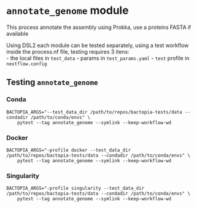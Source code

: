 # `annotate_genome` module

This process annotate the assembly using Prokka, use a proteins FASTA if available

Using DSL2 each module can be tested separately, using a test workflow inside the process.nf file, testing requires 3 itens:  
    - the local files in `test_data` 
    - params in  `test_params.yaml`
    - `test` profile in `nextflow.config`

## Testing `annotate_genome`

### Conda

```{bash}
BACTOPIA_ARGS="--test_data_dir /path/to/repos/bactopia-tests/data --condadir /path/to/conda/envs" \
    pytest --tag annotate_genome --symlink --keep-workflow-wd
```

### Docker

```{bash}
BACTOPIA_ARGS="-profile docker --test_data_dir /path/to/repos/bactopia-tests/data --condadir /path/to/conda/envs" \
    pytest --tag annotate_genome --symlink --keep-workflow-wd
```

### Singularity

```{bash}
BACTOPIA_ARGS="-profile singularity --test_data_dir /path/to/repos/bactopia-tests/data --condadir /path/to/conda/envs" \
    pytest --tag annotate_genome --symlink --keep-workflow-wd
```
